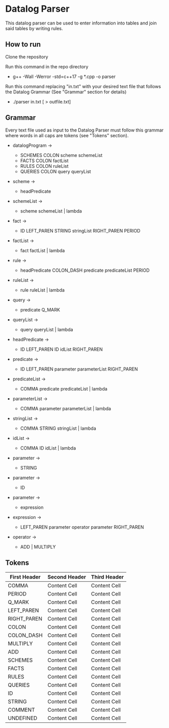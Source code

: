 # Datalog Parser

This datalog parser can be used to enter information into tables and join said tables by writing rules.

## How to run ##

Clone the repository

Run this command in the repo directory
* g++ -Wall -Werror -std=c++17 -g \*.cpp -o parser

Run this command replacing "in.txt" with your desired text file that follows the Datalog Grammar (See "Grammar" section for details)
* ./parser in.txt [ > outfile.txt]


## Grammar ##

Every text file used as input to the Datalog Parser must follow this grammar where words in all caps are tokens (see "Tokens" section).

* datalogProgram	-> 	
	* SCHEMES COLON scheme schemeList	
	* FACTS COLON factList 
	* RULES COLON ruleList 
	* QUERIES COLON query queryList


* scheme   	-> 	
	* headPredicate
* schemeList	->	
	* scheme schemeList | lambda
* fact    	->	
	* ID LEFT_PAREN STRING stringList RIGHT_PAREN PERIOD
* factList	->	
	* fact factList | lambda
* rule    	->
	* headPredicate COLON_DASH predicate predicateList PERIOD
* ruleList	->	
	* rule ruleList | lambda
* query	        ->      
	* predicate Q_MARK
* queryList	->	
	* query queryList | lambda





* headPredicate	->	
	* ID LEFT_PAREN ID idList RIGHT_PAREN
* predicate	->	
	* ID LEFT_PAREN parameter parameterList RIGHT_PAREN

* predicateList	->	
	* COMMA predicate predicateList | lambda
* parameterList	-> 	
	* COMMA parameter parameterList | lambda
* stringList	-> 	
	* COMMA STRING stringList | lambda
* idList  	-> 	
	* COMMA ID idList | lambda

* parameter	->	
	* STRING
* parameter	->	
	* ID
* parameter	->	
	* expression

* expression	-> 	
	* LEFT_PAREN parameter operator parameter RIGHT_PAREN
* operator	->	
	* ADD | MULTIPLY

## Tokens
First Header  | Second Header | Third Header
------------- | ------------- | -------------
COMMA  | Content Cell  | Content Cell
PERIOD  | Content Cell  | Content Cell
Q_MARK  | Content Cell  | Content Cell
LEFT_PAREN  | Content Cell  | Content Cell
RIGHT_PAREN  | Content Cell  | Content Cell
COLON  | Content Cell  | Content Cell
COLON_DASH  | Content Cell  | Content Cell
MULTIPLY  | Content Cell  | Content Cell
ADD  | Content Cell  | Content Cell
SCHEMES  | Content Cell  | Content Cell
FACTS  | Content Cell  | Content Cell
RULES  | Content Cell  | Content Cell
QUERIES  | Content Cell  | Content Cell
ID  | Content Cell  | Content Cell
STRING  | Content Cell  | Content Cell
COMMENT  | Content Cell  | Content Cell
UNDEFINED  | Content Cell  | Content Cell

